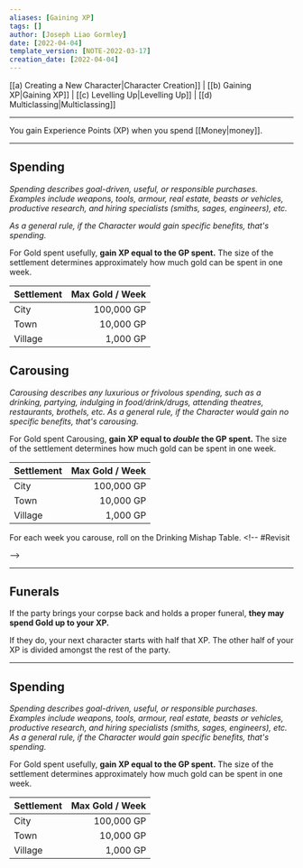 ```yaml
---
aliases: [Gaining XP]
tags: []
author: [Joseph Liao Gormley]
date: [2022-04-04]
template_version: [NOTE-2022-03-17]
creation_date: [2022-04-04]
---
```

[[a) Creating a New Character|Character Creation]] | [[b) Gaining XP|Gaining XP]] | [[c) Levelling Up|Levelling Up]] | [[d) Multiclassing|Multiclassing]]
___

You gain Experience Points (XP) when you spend [[Money|money]].
___
## Spending
*Spending describes goal-driven, useful, or responsible purchases. Examples include weapons, tools, armour, real estate, beasts or vehicles, productive research, and hiring specialists (smiths, sages, engineers), etc.* 

*As a general rule, if the Character would gain specific benefits, that's spending.*

For Gold spent usefully, **gain XP equal to the GP spent.** The size of the settlement determines approximately how much gold can be spent in one week.

| Settlement | Max Gold / Week |
| ---------- | --------------: |
| City       | 100,000 GP     |
| Town       | 10,000 GP      |
| Village    | 1,000 GP       |

## Carousing
*Carousing describes any luxurious or frivolous spending, such as a drinking, partying, indulging in food/drink/drugs, attending theatres, restaurants, brothels, etc. As a general rule, if the Character would gain no specific benefits, that's carousing.*

For Gold spent Carousing, **gain XP equal to *double* the GP spent.** The size of the settlement determines how much gold can be spent in one week. 

| Settlement | Max Gold / Week |
| ---------- | --------------: |
| City       | 100,000 GP     |
| Town       | 10,000 GP      |
| Village    | 1,000 GP       |

For each week you carouse, roll on the Drinking Mishap Table. <!-- #Revisit 

[](http://meanderingbanter.blogspot.com/2018/09/what-fuck-did-i-do-last-night.html)


[](http://rolesrules.blogspot.com/2011/01/experience-carousing-inc.html)

-->

___
## Funerals
If the party brings your corpse back and holds a proper funeral, **they may spend Gold up to your XP.**

If they do, your next character starts with half that XP. The other half of your XP is divided amongst the rest of the party.

<!--Revisit-->

___
## Spending
*Spending describes goal-driven, useful, or responsible purchases. Examples include weapons, tools, armour, real estate, beasts or vehicles, productive research, and hiring specialists (smiths, sages, engineers), etc. As a general rule, if the Character would gain specific benefits, that's spending.*

For Gold spent usefully, **gain XP equal to the GP spent.** The size of the settlement determines approximately how much gold can be spent in one week.

| Settlement | Max Gold / Week |
| ---------- | --------------: |
| City       | 100,000 GP     |
| Town       | 10,000 GP      |
| Village    | 1,000 GP       |


